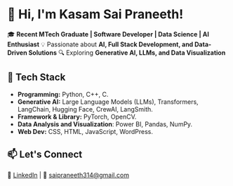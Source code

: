 # 👋 Hi, I'm Kasam Sai Praneeth!

🎓 **Recent MTech Graduate | Software Developer | Data Science | AI Enthusiast** 
💡 Passionate about **AI, Full Stack Development, and Data-Driven Solutions** 
🔍 Exploring **Generative AI, LLMs, and Data Visualization**  

## 🔧 Tech Stack  
- **Programming:** Python, C++, C.
- **Generative AI:** Large Language Models (LLMs), Transformers, LangChain, Hugging Face, CrewAI, LangSmith.
- **Framework & Library:** PyTorch, OpenCV.
- **Data Analysis and Visualization**: Power BI, Pandas, NumPy.
- **Web Dev:** CSS, HTML, JavaScript, WordPress.

## 📫 Let's Connect  
💼 [LinkedIn](https://www.linkedin.com/in/sai-praneeth-kasam-96bb501ba/) | 📧 saipraneeth314@gmail.com  



<!--
**saipraneeth314/saipraneeth314** is a ✨ _special_ ✨ repository because its `README.md` (this file) appears on your GitHub profile.

Here are some ideas to get you started:

- 🔭 I’m currently working on ...
- 🌱 I’m currently learning ...
- 👯 I’m looking to collaborate on ...
- 🤔 I’m looking for help with ...
- 💬 Ask me about ...
- 📫 How to reach me: ...
- 😄 Pronouns: ...
- ⚡ Fun fact: ...
-->
